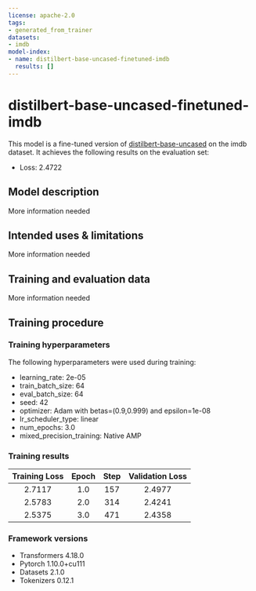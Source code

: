 ```yaml
---
license: apache-2.0
tags:
- generated_from_trainer
datasets:
- imdb
model-index:
- name: distilbert-base-uncased-finetuned-imdb
  results: []
---
```


<!-- This model card has been generated automatically according to the information the Trainer had access to. You
should probably proofread and complete it, then remove this comment. -->

# distilbert-base-uncased-finetuned-imdb

This model is a fine-tuned version of [distilbert-base-uncased](https://huggingface.co/distilbert-base-uncased) on the imdb dataset.
It achieves the following results on the evaluation set:
- Loss: 2.4722

## Model description

More information needed

## Intended uses & limitations

More information needed

## Training and evaluation data

More information needed

## Training procedure

### Training hyperparameters

The following hyperparameters were used during training:
- learning_rate: 2e-05
- train_batch_size: 64
- eval_batch_size: 64
- seed: 42
- optimizer: Adam with betas=(0.9,0.999) and epsilon=1e-08
- lr_scheduler_type: linear
- num_epochs: 3.0
- mixed_precision_training: Native AMP

### Training results

| Training Loss | Epoch | Step | Validation Loss |
|:-------------:|:-----:|:----:|:---------------:|
| 2.7117        | 1.0   | 157  | 2.4977          |
| 2.5783        | 2.0   | 314  | 2.4241          |
| 2.5375        | 3.0   | 471  | 2.4358          |


### Framework versions

- Transformers 4.18.0
- Pytorch 1.10.0+cu111
- Datasets 2.1.0
- Tokenizers 0.12.1
